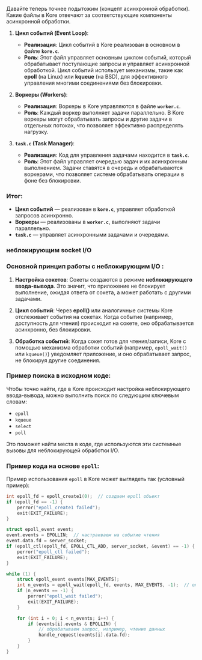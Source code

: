 Давайте теперь точнее подытожим (концепт асинхронной обработки).
Какие файлы в Kore отвечают за соответствующие компоненты асинхронной обработки.

1. **Цикл событий (Event Loop)**:
    - **Реализация**: Цикл событий в Kore реализован в основном в файле **`kore.c`**.
    - **Роль**: Этот файл управляет основным циклом событий, который обрабатывает поступающие запросы и управляет асинхронной обработкой. Цикл событий использует механизмы, такие как **epoll** (на Linux) или **kqueue** (на BSD), для эффективного управления многими соединениями без блокировки.

2. **Воркеры (Workers)**:
    - **Реализация**: Воркеры в Kore управляются в файле **`worker.c`**.
    - **Роль**: Каждый воркер выполняет задачи параллельно. В Kore воркеры могут обрабатывать запросы и другие задачи в отдельных потоках, что позволяет эффективно распределять нагрузку.

3. **`task.c` (Task Manager)**:
    - **Реализация**: Код для управления задачами находится в **`task.c`**.
    - **Роль**: Этот файл управляет очередью задач и их асинхронным выполнением. Задачи ставятся в очередь и обрабатываются воркерами, что позволяет системе обрабатывать операции в фоне без блокировки.

### Итог:
- **Цикл событий** — реализован в **`kore.c`**, управляет обработкой запросов асинхронно.
- **Воркеры** — реализованы в **`worker.c`**, выполняют задачи параллельно.
- **`task.c`** — управляет асинхронными задачами и очередями.


### неблокирующим socket I/O  ###

### Основной принцип работы с неблокирующим I/O :
1. **Настройка сокетов**: Сокеты создаются в режиме **неблокирующего ввода-вывода**. Это значит, что приложение не блокирует выполнение, ожидая ответа от сокета, а может работать с другими задачами.

2. **Цикл событий**: Через **epoll()** или аналогичные системы Kore отслеживает события на сокетах. Когда событие (например, доступность для чтения) происходит на сокете, оно обрабатывается асинхронно, без блокировки.

3. **Обработка событий**: Когда сокет готов для чтения/записи, Kore с помощью механизма обработки событий (например, `epoll_wait()` или `kqueue()`) уведомляет приложение, и оно обрабатывает запрос, не блокируя другие соединения.

### Пример поиска в исходном коде:
Чтобы точно найти, где в Kore происходит настройка неблокирующего ввода-вывода, можно выполнить поиск по следующим ключевым словам:

- `epoll`
- `kqueue`
- `select`
- `poll`

Это поможет найти места в коде, где используются эти системные вызовы для неблокирующей обработки I/O.

### Пример кода на основе `epoll`:
Пример использования `epoll` в Kore может выглядеть так (условный пример):

```c
int epoll_fd = epoll_create1(0);  // создаем epoll объект
if (epoll_fd == -1) {
    perror("epoll_create1 failed");
    exit(EXIT_FAILURE);
}

struct epoll_event event;
event.events = EPOLLIN;  // настраиваем на событие чтения
event.data.fd = server_socket;
if (epoll_ctl(epoll_fd, EPOLL_CTL_ADD, server_socket, &event) == -1) {
    perror("epoll_ctl failed");
    exit(EXIT_FAILURE);
}

while (1) {
    struct epoll_event events[MAX_EVENTS];
    int n_events = epoll_wait(epoll_fd, events, MAX_EVENTS, -1);  // ожидаем событий
    if (n_events == -1) {
        perror("epoll_wait failed");
        exit(EXIT_FAILURE);
    }

    for (int i = 0; i < n_events; i++) {
        if (events[i].events & EPOLLIN) {
            // обрабатываем запрос, например, чтение данных
            handle_request(events[i].data.fd);
        }
    }
}
```